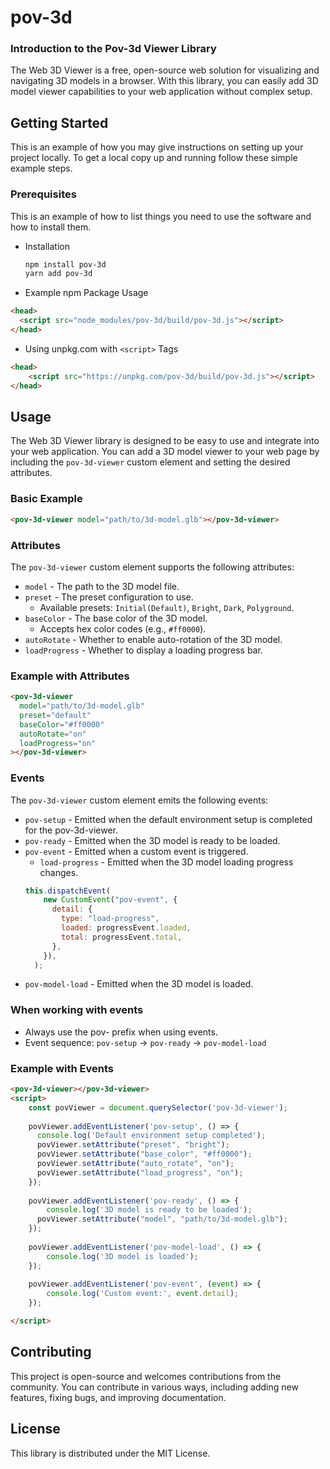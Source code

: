 # pov-3d 
### **Introduction to the Pov-3d Viewer Library**

The Web 3D Viewer is a free, open-source web solution for visualizing and navigating 3D models in a browser. With this library, you can easily add 3D model viewer capabilities to your web application without complex setup.

## Getting Started

This is an example of how you may give instructions on setting up your project locally.
To get a local copy up and running follow these simple example steps.

### Prerequisites

This is an example of how to list things you need to use the software and how to install them.
* Installation
  ```sh 
  npm install pov-3d 
  yarn add pov-3d
  ```

* Example npm Package Usage
```html
<head>
  <script src="node_modules/pov-3d/build/pov-3d.js"></script>
</head>
```

* Using unpkg.com with `<script>` Tags
```html
<head>
    <script src="https://unpkg.com/pov-3d/build/pov-3d.js"></script>
</head>

```

## Usage
The Web 3D Viewer library is designed to be easy to use and integrate into your web application. You can add a 3D model viewer to your web page by including the `pov-3d-viewer` custom element and setting the desired attributes.

### Basic Example
```html
<pov-3d-viewer model="path/to/3d-model.glb"></pov-3d-viewer>
```

### Attributes
The `pov-3d-viewer` custom element supports the following attributes:
- `model` - The path to the 3D model file.
- `preset` - The preset configuration to use.
  - Available presets: `Initial(Default)`, `Bright`, `Dark`, `Polyground`.
- `baseColor` - The base color of the 3D model.
  - Accepts hex color codes (e.g., `#ff0000`). 
- `autoRotate` - Whether to enable auto-rotation of the 3D model.
- `loadProgress` - Whether to display a loading progress bar.

### Example with Attributes
```html
<pov-3d-viewer 
  model="path/to/3d-model.glb" 
  preset="default" 
  baseColor="#ff0000" 
  autoRotate="on"
  loadProgress="on"
></pov-3d-viewer>
```

### Events
The `pov-3d-viewer` custom element emits the following events:
- `pov-setup` - Emitted when the default environment setup is completed for the pov-3d-viewer.
- `pov-ready` - Emitted when the 3D model is ready to be loaded.
- `pov-event` - Emitted when a custom event is triggered.
  - `load-progress` - Emitted when the 3D model loading progress changes.
  ```javascript
  this.dispatchEvent(
      new CustomEvent("pov-event", {
        detail: {
          type: "load-progress",
          loaded: progressEvent.loaded,
          total: progressEvent.total,
        },
      }),
    );
  ```
- `pov-model-load` - Emitted when the 3D model is loaded.

### When working with events
- Always use the pov- prefix when using events. 
- Event sequence:
`pov-setup` -> `pov-ready` -> `pov-model-load`

### Example with Events
```html
<pov-3d-viewer></pov-3d-viewer>
<script>
    const povViewer = document.querySelector('pov-3d-viewer');
    
    povViewer.addEventListener('pov-setup', () => {
      console.log('Default environment setup completed');
      povViewer.setAttribute("preset", "bright");
      povViewer.setAttribute("base_color", "#ff0000");
      povViewer.setAttribute("auto_rotate", "on");
      povViewer.setAttribute("load_progress", "on");
    });
    
    povViewer.addEventListener('pov-ready', () => {
        console.log('3D model is ready to be loaded');
      povViewer.setAttribute("model", "path/to/3d-model.glb");
    });
  
    povViewer.addEventListener('pov-model-load', () => {
        console.log('3D model is loaded');
    });
  
    povViewer.addEventListener('pov-event', (event) => {
        console.log('Custom event:', event.detail);
    });

</script>
```



## Contributing
This project is open-source and welcomes contributions from the community. You can contribute in various ways, including adding new features, fixing bugs, and improving documentation.

## License
This library is distributed under the MIT License.
